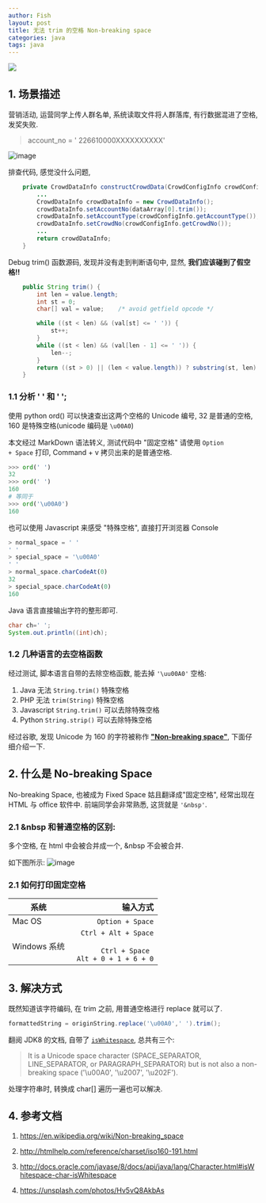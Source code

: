 ```yaml
---
author: Fish
layout: post
title: 无法 trim 的空格 Non-breaking space
categories: java 
tags: java
---
```


![](https://zos.alipayobjects.com/rmsportal/wiHhLhVTfZMecakYodNU.jpg)
 
## 1. 场景描述

营销活动, 运营同学上传人群名单, 系统读取文件将人群落库, 有行数据混进了空格, 发奖失败. 

>account_no = ' 226610000XXXXXXXXXX'

![image](https://zos.alipayobjects.com/rmsportal/YyNZUilIfJhVGKvmoUbG.png)

<!--more-->
排查代码, 感觉没什么问题, 

```java
    private CrowdDataInfo constructCrowdData(CrowdConfigInfo crowdConfigInfo, String data, int rowNum) {
        ... 
        CrowdDataInfo crowdDataInfo = new CrowdDataInfo();
        crowdDataInfo.setAccountNo(dataArray[0].trim());
        crowdDataInfo.setAccountType(crowdConfigInfo.getAccountType());
        crowdDataInfo.setCrowdNo(crowdConfigInfo.getCrowdNo());
        ...
        return crowdDataInfo;
    }
```

Debug trim() 函数源码, 发现并没有走到判断语句中, 显然, **我们应该碰到了假空格!!**

```java
    public String trim() {
        int len = value.length;
        int st = 0;
        char[] val = value;    /* avoid getfield opcode */

        while ((st < len) && (val[st] <= ' ')) {
            st++;
        }
        while ((st < len) && (val[len - 1] <= ' ')) {
            len--;
        }
        return ((st > 0) || (len < value.length)) ? substring(st, len) : this;
    }
```
### 1.1 分析 ' ' 和 ' '; 


使用 python ord() 可以快速查出这两个空格的 Unicode 编号, 32 是普通的空格, 160 是特殊空格(unicode 编码是 <code>\u00A0</code>)

> 
本文经过 MarkDown 语法转义, 测试代码中 "固定空格" 请使用 <code>Option + Space</code> 打印, Command + v 拷贝出来的是普通空格.

```python
>>> ord(' ')
32
>>> ord(' ')
160
# 等同于
>>> ord('\u00A0')
160
```


也可以使用 Javascript 来感受 "特殊空格", 直接打开浏览器 Console

```javascript
> normal_space = ' '
' '
> special_space = '\u00A0'
' '
> normal_space.charCodeAt(0)
32
> special_space.charCodeAt(0)
160
```

Java 语言直接输出字符的整形即可. 

```java
char ch=' ';
System.out.println((int)ch);
```

### 1.2 几种语言的去空格函数

经过测试, 脚本语言自带的去除空格函数, 能去掉 <code>'\uu00A0'</code> 空格:

1. Java 无法 <code>String.trim()</code> 特殊空格
2. PHP 无法 <code>trim(String)</code> 特殊空格
3. Javascript <code>String.trim()</code> 可以去除特殊空格
4. Python <code>String.strip()</code> 可以去除特殊空格

经过谷歌, 发现 Unicode 为 160 的字符被称作 [**"Non-breaking space"**](https://en.wikipedia.org/wiki/Non-breaking_space), 下面仔细介绍一下.

## 2. 什么是 No-breaking Space

No-breaking Space, 也被成为 Fixed Space 姑且翻译成"固定空格", 经常出现在 HTML 与 office 软件中. 前端同学会非常熟悉, 这货就是 <code>'&nbsp'</code>.

### 2.1 &nbsp 和普通空格的区别: 

多个空格, 在 html 中会被合并成一个, &nbsp 不会被合并. 

如下图所示:
![image](http://024028.oss-cn-hangzhou-zmf.aliyuncs.com/uploads/shiheng.fsh/cloud_notes/89bc35dd7c5ba40a8ea5287195922c65/image.png)

### 2.1 如何打印固定空格

| 系统        | 输入方式   |
| --------   | -----:  | 
| Mac OS|  <code>Option + Space</code>|   
| Windows 系统|  <code> Ctrl + Alt + Space </code></br><code> Ctrl + Space </code></br><code> Alt + 0 + 1 + 6 + 0 </code>|

## 3. 解决方式

既然知道该字符编码, 在 trim 之前, 用普通空格进行 replace 就可以了. 

```java
formattedString = originString.replace('\u00A0',' ').trim();
```

翻阅 JDK8 的文档, 自带了 <code>[isWhitespace](http://docs.oracle.com/javase/8/docs/api/java/lang/Character.html#isWhitespace-char-)</code>, 总共有三个:

> It is a Unicode space character (SPACE_SEPARATOR, LINE_SEPARATOR, or PARAGRAPH_SEPARATOR) but is not also a non-breaking space ('\u00A0', '\u2007', '\u202F').

处理字符串时, 转换成 char[] 遍历一遍也可以解决.

## 4. 参考文档

1. https://en.wikipedia.org/wiki/Non-breaking_space

2. http://htmlhelp.com/reference/charset/iso160-191.html

3. http://docs.oracle.com/javase/8/docs/api/java/lang/Character.html#isWhitespace-char-isWhitespace

4. https://unsplash.com/photos/Hv5vQ8AkbAs

